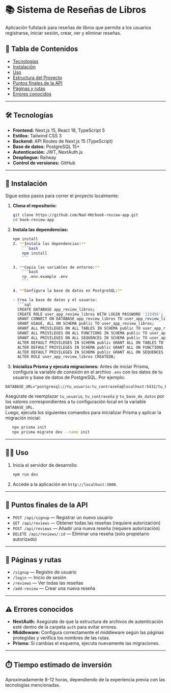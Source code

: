 # 📚 Sistema de Reseñas de Libros

Aplicación fullstack para reseñas de libros que permite a los usuarios registrarse, iniciar sesión, crear, ver y eliminar reseñas.

## 📑 Tabla de Contenidos

- [Tecnologías](#tecnologías)
- [Instalación](#instalación)
- [Uso](#uso)
- [Estructura del Proyecto](#estructura-del-proyecto)
- [Puntos finales de la API](#puntos-finales-de-la-api)
- [Páginas y rutas](#páginas-y-rutas)
- [Errores conocidos](#errores-conocidos)

---

## 🛠️ Tecnologías
- **Frontend:** Next.js 15, React 18, TypeScript 5  
- **Estilos:** Tailwind CSS 3  
- **Backend:** API Routes de Next.js 15 (TypeScript)  
- **Base de datos:** PostgreSQL 15+  
- **Autenticación:** JWT, NextAuth.js  
- **Despliegue:** Railway  
- **Control de versiones:** GitHub

---

## 🚀 Instalación

Sigue estos pasos para correr el proyecto localmente:

1. **Clona el repositorio:**
    ```bash
    git clone https://github.com/Nad-HH/book-review-app.git
    cd book-review-app
    ```

2. **Instala las dependencias:**
    ```bash
    npm install
    2. **Instala las dependencias:**
        ```bash
        npm install
        ```

    3. **Copia las variables de entorno:**
        ```bash
        cp .env.example .env
        ```

    4. **Configura la base de datos en PostgreSQL:**

    - Crea la base de datos y el usuario:
      ```sql
      CREATE DATABASE app_review_libros;
      CREATE ROLE user_app_review_libros WITH LOGIN PASSWORD '123456';
      GRANT CONNECT ON DATABASE app_review_libros TO user_app_review_libros;
      GRANT USAGE, ALL ON SCHEMA public TO user_app_review_libros;
      GRANT ALL PRIVILEGES ON ALL TABLES IN SCHEMA public TO user_app_review_libros;
      GRANT ALL PRIVILEGES ON ALL FUNCTIONS IN SCHEMA public TO user_app_review_libros;
      GRANT ALL PRIVILEGES ON ALL SEQUENCES IN SCHEMA public TO user_app_review_libros;
      ALTER DEFAULT PRIVILEGES IN SCHEMA public GRANT ALL ON TABLES TO user_app_review_libros;
      ALTER DEFAULT PRIVILEGES IN SCHEMA public GRANT ALL ON FUNCTIONS TO user_app_review_libros;
      ALTER DEFAULT PRIVILEGES IN SCHEMA public GRANT ALL ON SEQUENCES TO user_app_review_libros;
      ALTER ROLE user_app_review_libros CREATEDB;
      ```

4. **Inicializa Prisma y ejecuta migraciones:**
Antes de iniciar Prisma, configura la variable de conexión en el archivo `.env` con los datos de tu usuario y base de datos de PostgreSQL. Por ejemplo:

```env
DATABASE_URL="postgresql://tu_usuario:tu_contraseña@localhost:5432/tu_base_de_datos"
```

Asegúrate de reemplazar `tu_usuario`, `tu_contraseña` y `tu_base_de_datos` por los valores correspondientes a tu configuración local en la variable `DATABASE_URL`.  
Luego, ejecuta los siguientes comandos para inicializar Prisma y aplicar la migración inicial:

 ```bash
    npx prisma init
    npx prisma migrate dev --name init
```

---

## 🧑‍💻 Uso

1. Inicia el servidor de desarrollo:
    ```bash
    npm run dev
    ```

2. Accede a la aplicación en `http://localhost:3000`.

---

## 🔌 Puntos finales de la API

- `POST /api/signup` — Registrar un nuevo usuario
- `GET /api/reviews` — Obtener todas las reseñas (requiere autorización)
- `POST /api/reviews` — Añadir una nueva reseña (requiere autorización)
- `DELETE /api/reviews/:id` — Eliminar una reseña (solo propietario autorizado)

---

## 🧭 Páginas y rutas

- `/signup` — Registro de usuario
- `/login` — Inicio de sesión
- `/reviews` — Ver todas las reseñas
- `/add-review` — Crear una nueva reseña

---

## ⚠️ Errores conocidos

- **NextAuth:** Asegúrate de que la estructura de archivos de autenticación esté dentro de la carpeta `auth` para evitar errores.
- **Middleware:** Configura correctamente el middleware según las páginas protegidas y verifica los nombres de las rutas.
- **Prisma:** Si cambias el esquema, ejecuta nuevamente las migraciones.

---

## ⏱️ Tiempo estimado de inversión

Aproximadamente 8-12 horas, dependiendo de la experiencia previa con las tecnologías mencionadas.


